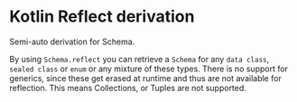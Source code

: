 # Kotlin Reflect derivation

Semi-auto derivation for Schema.

By using `Schema.reflect` you can retrieve a `Schema` for any `data class`, `sealed class` or `enum` or any mixture of these types.
There is no support for generics, since these get erased at runtime and thus are not available for reflection.
This means Collections, or Tuples are not supported.